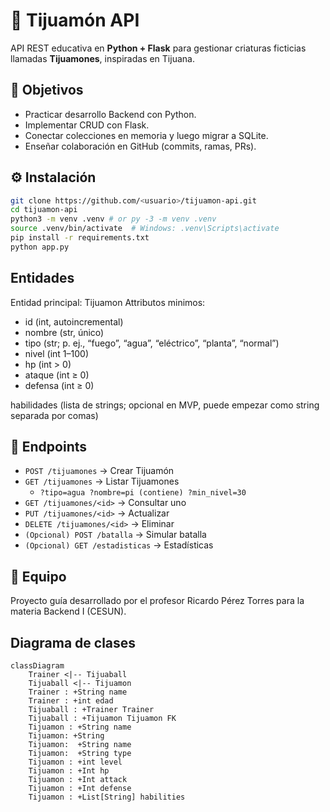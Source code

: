 # 🐲 Tijuamón API

API REST educativa en **Python + Flask** para gestionar criaturas ficticias llamadas **Tijuamones**, inspiradas en Tijuana.

## 🚀 Objetivos
- Practicar desarrollo Backend con Python.
- Implementar CRUD con Flask.
- Conectar colecciones en memoria y luego migrar a SQLite.
- Enseñar colaboración en GitHub (commits, ramas, PRs).

## ⚙️ Instalación
```bash
git clone https://github.com/<usuario>/tijuamon-api.git
cd tijuamon-api
python3 -m venv .venv # or py -3 -m venv .venv
source .venv/bin/activate  # Windows: .venv\Scripts\activate
pip install -r requirements.txt
python app.py
```

## Entidades
Entidad principal: Tijuamon
Attributos minimos:
- id (int, autoincremental)
- nombre (str, único)
- tipo (str; p. ej., “fuego”, “agua”, “eléctrico”, “planta”, “normal”)
- nivel (int 1–100)
- hp (int > 0)
- ataque (int ≥ 0)
- defensa (int ≥ 0)


habilidades (lista de strings; opcional en MVP, puede empezar como string separada por comas)
## 📡 Endpoints
- ``POST /tijuamones`` → Crear Tijuamón
- ``GET /tijuamones`` → Listar Tijuamones
    - ``?tipo=agua ?nombre=pi (contiene) ?min_nivel=30``
- ``GET /tijuamones/<id>`` → Consultar uno
- ``PUT /tijuamones/<id>`` → Actualizar
- ``DELETE /tijuamones/<id>`` → Eliminar
- ``(Opcional) POST /batalla`` → Simular batalla
- ``(Opcional) GET /estadisticas`` → Estadísticas

## 👥 Equipo
Proyecto guía desarrollado por el profesor Ricardo Pérez Torres para la materia Backend I (CESUN).

## Diagrama de clases

```mermaid
classDiagram
    Trainer <|-- Tijuaball
    Tijuaball <|-- Tijuamon
    Trainer : +String name
    Trainer : +int edad
    Tijuaball : +Trainer Trainer
    Tijuaball : +Tijuamon Tijuamon FK
    Tijuamon : +String name
    Tijuamon: +String 
    Tijuamon:  +String name
    Tijuamon:  +String type
    Tijuamon : +int level
    Tijuamon : +Int hp
    Tijuamon : +Int attack
    Tijuamon : +Int defense
    Tijuamon : +List[String] habilities
    
```

